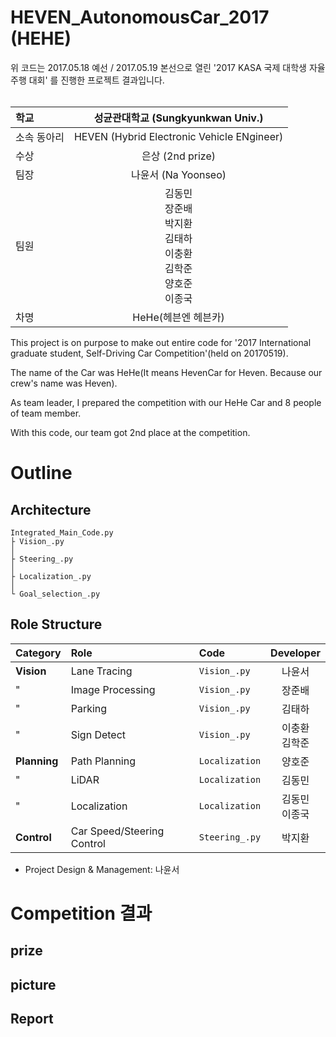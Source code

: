 # HEVEN_AutonomousCar_2017 (HEHE)
위 코드는 2017.05.18 예선 / 2017.05.19 본선으로 열린 '2017 KASA 국제 대학생 자율주행 대회' 를 진행한 프로젝트 결과입니다. <br><br>

|학교|성균관대학교 (Sungkyunkwan Univ.)| 
|:--------|:--------:|
|소속 동아리|HEVEN (Hybrid Electronic Vehicle ENgineer)| 
|수상|은상 (2nd prize)| 
|팀장|나윤서 (Na Yoonseo)| 
|팀원|김동민 <br>장준배 <br>박지환 <br>김태하 <br>이충환 <br>김학준 <br>양호준 <br>이종국| 
|차명|HeHe(헤븐엔 헤븐카)| 

This project is on purpose to make out entire code for '2017 International graduate student, Self-Driving Car Competition'(held on 20170519). 

The name of the Car was HeHe(It means HevenCar for Heven. Because our crew's name was Heven).

As team leader, I prepared the competition with our HeHe Car and 8 people of team member. 

With this code, our team got 2nd place at the competition.

# Outline
## Architecture
```
Integrated_Main_Code.py
├ Vision_.py
│ 
├ Steering_.py
│ 
├ Localization_.py
│ 
└ Goal_selection_.py
```

## Role Structure
|Category|Role|Code|Developer|
|:--------|:--------|:--------|:-----------:|
|**Vision**|Lane Tracing|```Vision_.py```|나윤서|
|"|Image Processing|```Vision_.py```|장준배|
|"|Parking|```Vision_.py```|김태하|
|"|Sign Detect|```Vision_.py```|이충환<br>김학준|
|**Planning**|Path Planning|```Localization```|양호준|
|"|LiDAR|```Localization```|김동민|
|"|Localization|```Localization```|김동민<br>이종국|
|**Control**|Car Speed/Steering Control|```Steering_.py```|박지환|
* Project Design & Management: 나윤서


# Competition 결과
## prize
## picture
## Report
